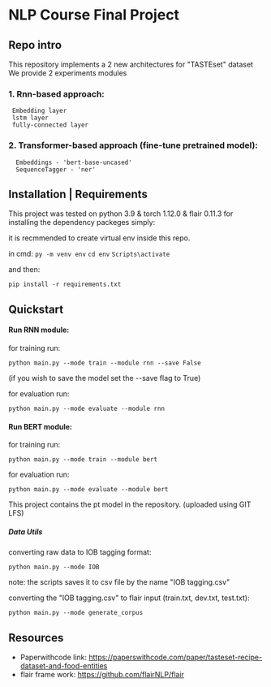 # NLP Course Final Project

## Repo intro

This repository implements a 2 new architectures for "TASTEset" dataset
We provide 2 experiments modules

### 1. Rnn-based approach:

     Embedding layer
     lstm layer
     fully-connected layer
  
### 2. Transformer-based approach (fine-tune pretrained model):

      Embeddings - 'bert-base-uncased'
      SequenceTagger - 'ner'
      
## Installation | Requirements
This project was tested on python 3.9 & torch 1.12.0 & flair 0.11.3 
for installing the dependency packeges simply:

it is recmmended to create virtual env inside this repo.

in cmd:
`py -m venv env`
`cd env`
`Scripts\activate`

and then:

`pip install -r requirements.txt`

## Quickstart
#### Run RNN module:
for training run:

`python main.py --mode train --module rnn --save False`

(if you wish to save the model set the --save flag to True)

for evaluation run:

`python main.py --mode evaluate --module rnn`

#### Run BERT module:

for training run:

`python main.py --mode train --module bert`

for evaluation run:

`python main.py --mode evaluate --module bert`

This project contains the pt model in the repository. (uploaded using GIT LFS)

##### Data Utils
converting raw data to IOB tagging format:

`python main.py --mode IOB`

note: the scripts saves it to csv file by the name "IOB tagging.csv"

converting the "IOB tagging.csv" to flair input (train.txt, dev.txt, test.txt):

`python main.py --mode generate_corpus`


## Resources
* Paperwithcode link: https://paperswithcode.com/paper/tasteset-recipe-dataset-and-food-entities
* flair frame work: https://github.com/flairNLP/flair

